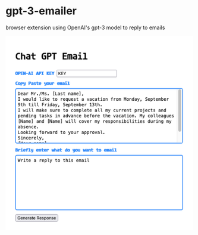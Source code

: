 # gpt-3-emailer
browser extension using OpenAI's gpt-3 model to reply to emails

![alt text](images/input.png)